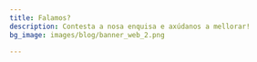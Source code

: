 ```yaml
---
title: Falamos?
description: Contesta a nosa enquisa e axúdanos a mellorar!
bg_image: images/blog/banner_web_2.png

---
```

